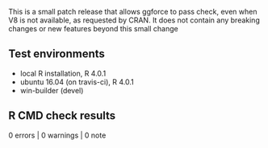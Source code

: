 This is a small patch release that allows ggforce to pass check, even when V8 is
not available, as requested by CRAN. It does not contain any breaking changes
or new features beyond this small change

## Test environments
* local R installation, R 4.0.1
* ubuntu 16.04 (on travis-ci), R 4.0.1
* win-builder (devel)

## R CMD check results

0 errors | 0 warnings | 0 note
